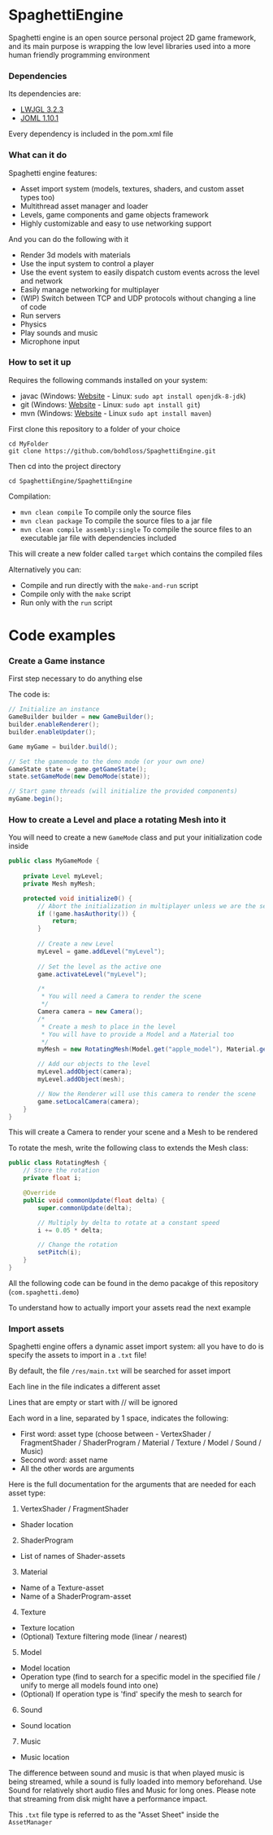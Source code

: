 # SpaghettiEngine

Spaghetti engine is an open source personal project 2D game framework, and its main purpose is wrapping the low level libraries used into a more human friendly programming environment

### Dependencies

Its dependencies are:
- [LWJGL 3.2.3](https://github.com/LWJGL/lwjgl3)
- [JOML 1.10.1](https://github.com/JOML-CI/JOML)

Every dependency is included in the pom.xml file

### What can it do

Spaghetti engine features:
- Asset import system (models, textures, shaders, and custom asset types too)
- Multithread asset manager and loader
- Levels, game components and game objects framework
- Highly customizable and easy to use networking support

And you can do the following with it
- Render 3d models with materials
- Use the input system to control a player
- Use the event system to easily dispatch custom events across the level and network
- Easily manage networking for multiplayer
- (WIP) Switch between TCP and UDP protocols without changing a line of code
- Run servers
- Physics
- Play sounds and music
- Microphone input

### How to set it up

Requires the following commands installed on your system:
- javac (Windows: [Website](https://adoptopenjdk.net/releases.html?variant=openjdk8&jvmVariant=hotspot) - Linux: ```sudo apt install openjdk-8-jdk```)
- git (Windows: [Website](https://gitforwindows.org/) - Linux: ```sudo apt install git```)
- mvn (Windows: [Website](https://maven.apache.org/download.cgi) - Linux ```sudo apt install maven```)

First clone this repository to a folder of your choice

```
cd MyFolder
git clone https://github.com/bohdloss/SpaghettiEngine.git
```

Then cd into the project directory
```
cd SpaghettiEngine/SpaghettiEngine
```

Compilation:
- ```mvn clean compile``` To compile only the source files
- ```mvn clean package``` To compile the source files to a jar file
- ```mvn clean compile assembly:single``` To compile the source files to an executable jar file with dependencies included

This will create a new folder called ```target``` which contains the compiled files

Alternatively you can:
- Compile and run directly with the ```make-and-run``` script
- Compile only with the ```make``` script
- Run only with the ```run``` script

# Code examples

### Create a Game instance

First step necessary to do anything else

The code is:
```java
// Initialize an instance
GameBuilder builder = new GameBuilder();
builder.enableRenderer();
builder.enableUpdater();

Game myGame = builder.build();

// Set the gamemode to the demo mode (or your own one)
GameState state = game.getGameState();
state.setGameMode(new DemoMode(state));

// Start game threads (will initialize the provided components)
myGame.begin();
```

### How to create a Level and place a rotating Mesh into it

You will need to create a new ```GameMode``` class and put your initialization code inside


```java
public class MyGameMode {
    
    private Level myLevel;
    private Mesh myMesh;

    protected void initialize0() {
        // Abort the initialization in multiplayer unless we are the server
        if (!game.hasAuthority()) {
            return;
        }
        
        // Create a new Level
        myLevel = game.addLevel("myLevel");
        
        // Set the level as the active one
        game.activateLevel("myLevel");

        /*
         * You will need a Camera to render the scene
         */
        Camera camera = new Camera();
        /*
         * Create a mesh to place in the level
         * You will have to provide a Model and a Material too
         */
        myMesh = new RotatingMesh(Model.get("apple_model"), Material.get("apple_mat"));

        // Add our objects to the level
        myLevel.addObject(camera);
        myLevel.addObject(mesh);

        // Now the Renderer will use this camera to render the scene
        game.setLocalCamera(camera);
    }
}
```
This will create a Camera to render your scene and a Mesh to be rendered

To rotate the mesh, write the following class to extends the Mesh class:
```java
public class RotatingMesh {
    // Store the rotation
    private float i;

    @Override
    public void commonUpdate(float delta) {
        super.commonUpdate(delta);

        // Multiply by delta to rotate at a constant speed
        i += 0.05 * delta;

        // Change the rotation
        setPitch(i);
    }
}
```
All the following code can be found in the demo pacakge of this repository (```com.spaghetti.demo```)

To understand how to actually import your assets read the next example

### Import assets

Spaghetti engine offers a dynamic asset import system: all you have to do is specify the assets to import in a ```.txt``` file!

By default, the file ```/res/main.txt``` will be searched for asset import

Each line in the file indicates a different asset

Lines that are empty or start with // will be ignored

Each word in a line, separated by 1 space, indicates the following:
- First word: asset type (choose between - VertexShader / FragmentShader / ShaderProgram / Material / Texture / Model / Sound / Music)
- Second word: asset name
- All the other words are arguments

Here is the full documentation for the arguments that are needed for each asset type:

1) VertexShader / FragmentShader
  - Shader location
  
2) ShaderProgram
  - List of names of Shader-assets

3) Material
  - Name of a Texture-asset
  - Name of a ShaderProgram-asset
  
4) Texture
  - Texture location
  - (Optional) Texture filtering mode (linear / nearest)
  
5) Model
  - Model location
  - Operation type (find to search for a specific model in the specified file / unify to merge all models found into one)
  - (Optional) If operation type is 'find' specify the mesh to search for

6) Sound
  - Sound location
  
7) Music
  - Music location
  
The difference between sound and music is that when played music is being streamed, while a sound is fully loaded into memory beforehand.
Use Sound for relatively short audio files and Music for long ones. Please note that streaming from disk might have a performance impact.
  
This ```.txt``` file type is referred to as the "Asset Sheet" inside the  ```AssetManager```
